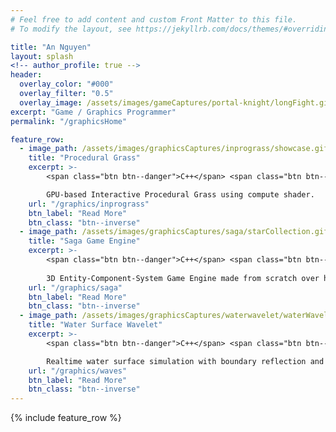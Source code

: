 ```yaml
---
# Feel free to add content and custom Front Matter to this file.
# To modify the layout, see https://jekyllrb.com/docs/themes/#overriding-theme-defaults

title: "An Nguyen"
layout: splash
<!-- author_profile: true -->
header:
  overlay_color: "#000"
  overlay_filter: "0.5"
  overlay_image: /assets/images/gameCaptures/portal-knight/longFight.gif
excerpt: "Game / Graphics Programmer"
permalink: "/graphicsHome"

feature_row:
  - image_path: /assets/images/graphicsCaptures/inprograss/showcase.gif
    title: "Procedural Grass"
    excerpt: >-
        <span class="btn btn--danger">C++</span> <span class="btn btn--success">OpenGL</span> <br>

        GPU-based Interactive Procedural Grass using compute shader.
    url: "/graphics/inprograss"
    btn_label: "Read More"
    btn_class: "btn--inverse"
  - image_path: /assets/images/graphicsCaptures/saga/starCollection.gif
    title: "Saga Game Engine"
    excerpt: >-
        <span class="btn btn--danger">C++</span> <span class="btn btn--success">OpenGL</span> <span class="btn btn--primary">gamedev</span> <br>
        
        3D Entity-Component-System Game Engine made from scratch over half a year.
    url: "/graphics/saga"
    btn_label: "Read More"
    btn_class: "btn--inverse"
  - image_path: /assets/images/graphicsCaptures/waterwavelet/waterWaveletIntroduce.gif
    title: "Water Surface Wavelet"
    excerpt: >-
        <span class="btn btn--danger">C++</span> <span class="btn btn--success">OpenGL</span> <br>

        Realtime water surface simulation with boundary reflection and localized interactions.
    url: "/graphics/waves"
    btn_label: "Read More"
    btn_class: "btn--inverse"
---
```


{% include feature_row %}
